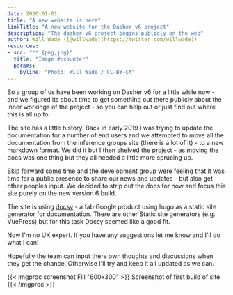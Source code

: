 ```yaml
---
date: 2020-01-01
title: "A new website is here"
linkTitle: "A new website for the Dasher v6 project"
description: "The dasher v6 project begins publicly on the web"
author: Will Wade ([@willwade](https://twitter.com/willwade))	
resources:
- src: "**.{png,jpg}"
  title: "Image #:counter"
  params:
    byline: "Photo: Will Wade / CC-BY-CA"
---
```


So a group of us have been working on Dasher v6 for a little while now - and we figured its about time to get something out there publicly about the inner workings of the project - so you can help out or just find out where this is all up to. 

The site has a little history. Back in early 2019 I was trying to update the documentation for a number of end users and we attempted to move all the documentation from the inference groups site (there is a lot of it) - to a new markdown format. We did it but I then shelved the project  - as moving the docs was one thing but they all needed a little more sprucing up. 

Skip forward some time and the development group were feeling that it was time for a public presence to share our news and updates - but also get other peoples input. We decided to strip out the docs for now and focus this site purely on the new version 6 build. 

The site is using [docsy](http://docsy.dev) - a fab Google product using hugo as a static site generator for documentation. There are other Static site generators (e.g. VuePress) but for this task Docsy seemed like a good fit. 

Now I'm no UX expert. If you have any suggestions let me know and I'll do what I can! 

Hopefully the team can input there own thoughts and discussions when they get the chance. Otherwise I'll try and keep it all updated as we can. 

{{< imgproc screenshot Fill "600x300" >}}
Screenshot of first build of site
{{< /imgproc >}}



